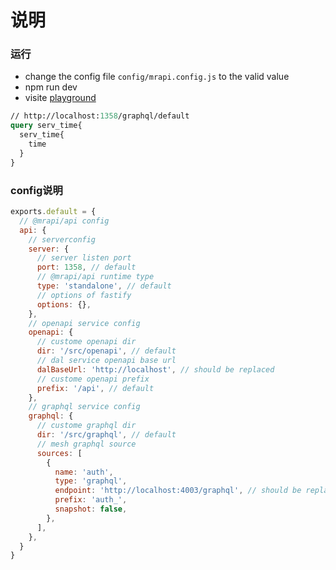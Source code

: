 # 说明

### 运行

- change the config file `config/mrapi.config.js` to the valid value
- npm run dev
- visite [playground](http://localhost:1358/playground)
```graphql
// http://localhost:1358/graphql/default
query serv_time{
  serv_time{
    time
  }
}
```

### config说明
```javascript
exports.default = {
  // @mrapi/api config
  api: {
    // serverconfig
    server: {
      // server listen port
      port: 1358, // default
      // @mrapi/api runtime type
      type: 'standalone', // default
      // options of fastify
      options: {},
    },
    // openapi service config
    openapi: {
      // custome openapi dir
      dir: '/src/openapi', // default
      // dal service openapi base url
      dalBaseUrl: 'http://localhost', // should be replaced
      // custome openapi prefix
      prefix: '/api', // default
    },
    // graphql service config
    graphql: {
      // custome graphql dir
      dir: '/src/graphql', // default
      // mesh graphql source 
      sources: [
        {
          name: 'auth',
          type: 'graphql',
          endpoint: 'http://localhost:4003/graphql', // should be replaced
          prefix: 'auth_',
          snapshot: false,
        },
      ],
    },
  }
}

```
